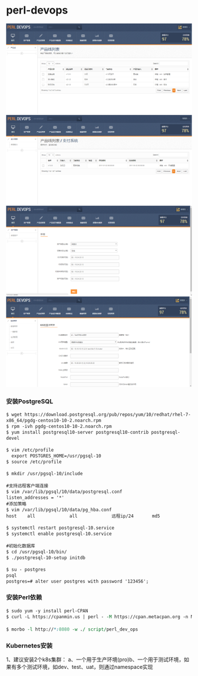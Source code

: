 # perl-devops


![](img/index.png)
![](img/version.png)
![](img/assets.png)
![](img/k8s.png)

### 安装PostgreSQL
```shell
$ wget https://download.postgresql.org/pub/repos/yum/10/redhat/rhel-7-x86_64/pgdg-centos10-10-2.noarch.rpm
$ rpm -ivh pgdg-centos10-10-2.noarch.rpm
$ yum install postgresql10-server postgresql10-contrib postgresql-devel

$ vim /etc/profile
  export POSTGRES_HOME=/usr/pgsql-10
$ source /etc/profile

$ mkdir /usr/pgsql-10/include

#支持远程客户端连接
$ vim /var/lib/pgsql/10/data/postgresql.conf
listen_addresses = '*'
#添加策略
$ vim /var/lib/pgsql/10/data/pg_hba.conf
host    all             all             远程ip/24       md5

$ systemctl restart postgresql-10.service
$ systemctl enable postgresql-10.service

#初始化数据库
$ cd /usr/pgsql-10/bin/
$ ./postgresql-10-setup initdb

$ su - postgres
psql
postgres=# alter user postgres with password '123456';
```

### 安装Perl依赖
```perl
$ sudo yum -y install perl-CPAN
$ curl -L https://cpanmin.us | perl - -M https://cpan.metacpan.org -n Mojolicious Mojo::Pg Minion Digest::MD5 Expect

$ morbo -l http://*:8080 -w ./ script/perl_dev_ops
```


### Kubernetes安装

1、建议安装2个k8s集群：
	a、一个用于生产环境(pro)b、一个用于测试环境，如果有多个测试环境，如dev、test、uat，则通过namespace实现


